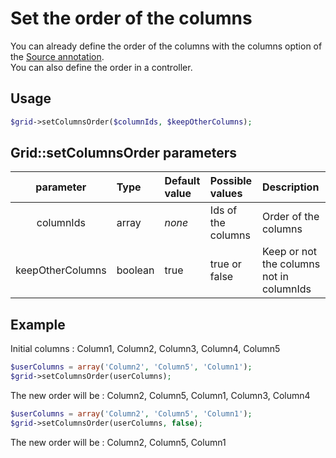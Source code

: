 Set the order of the columns
============================

You can already define the order of the columns with the columns option of the [Source annotation](../columns_configuration/annotations/source_annotation.md).  
You can also define the order in a controller.

## Usage
```php
$grid->setColumnsOrder($columnIds, $keepOtherColumns);
```

## Grid::setColumnsOrder parameters

|parameter|Type|Default value|Possible values|Description|
|:--:|:--|:--|:--|:--|
|columnIds|array|_none_|Ids of the columns|Order of the columns|
|keepOtherColumns|boolean|true|true or false|Keep or not the columns not in columnIds|

## Example

Initial columns : Column1, Column2, Column3, Column4, Column5

```php
$userColumns = array('Column2', 'Column5', 'Column1');
$grid->setColumnsOrder(userColumns);
```

The new order will be : Column2, Column5, Column1, Column3, Column4

```php
$userColumns = array('Column2', 'Column5', 'Column1');
$grid->setColumnsOrder(userColumns, false);
```

The new order will be : Column2, Column5, Column1